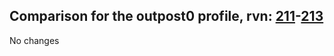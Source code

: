 ## Comparison for the outpost0 profile, rvn: [211](https://github.com/PRO100KatYT/FortniteProfileRevisions/tree/main/profiles/outpost0/211%20outpost0.json)-[213](https://github.com/PRO100KatYT/FortniteProfileRevisions/tree/main/profiles/outpost0/213%20outpost0.json)

No changes
